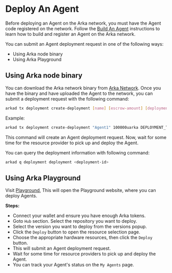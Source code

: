 # Deploy An Agent

Before deploying an Agent on the Arka network, you must have the Agent code registered on the network. Follow the
[Build An Agent](/ai-builders/build-an-agent) instructions to learn how to build and register an Agent on the Arka network.

You can submit an Agent deployment request in one of the following ways:
- Using Arka node binary
- Using Arka Playground

## Using Arka node binary

You can download the Arka network binary from [Arka Network](https://github.com/arka-labs/arka-network.git). Once you have the binary and have uploaded the Agent to the network, you can submit a deployment request with the following command:

``` bash
arkad tx deployment create-deployment [name] [escrow-amount] [deployment-type] [deployment-environment] [metadata] [resource-metadata] --repository-id 2 --version-id 2 --from sender
```

Example:

``` bash
arkad tx deployment create-deployment "Agent1" 100000uarka DEPLOYMENT_TYPE_AGENT DEPLOYMENT_ENVIRONMENT_AKASH '{"port":8080}' '{"cpu":2,"ram":4,"storage":150}' --repository-id 2 --version-id 2 --from sender
```

This command will create an Agent deployment request. Now, wait for some time for the resource provider to pick up and deploy the Agent.

You can query the deployment information with following command:

``` bash 
arkad q deployment deployment <deployment-id>
```

## Using Arka Playground

Visit [Playground](https://studio.arka.network), This will open the Playground website, where you can deploy Agents.

**Steps:**
- Connect your wallet and ensure you have enough Arka tokens.
- Goto `Hub` section. Select the repository you want to deploy.
- Select the version you want to deploy from the versions popup.
- Click the `Deploy` button to open the resource selection page.
- Choose the appropriate hardware resources, then click the `Deploy` button.
- This will submit an Agent deployment request.
- Wait for some time for resource providers to pick up and deploy the Agent.
- You can track your Agent's status on the `My Agents` page.